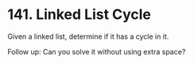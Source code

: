 # 141. Linked List Cycle

Given a linked list, determine if it has a cycle in it.

Follow up:
Can you solve it without using extra space?

